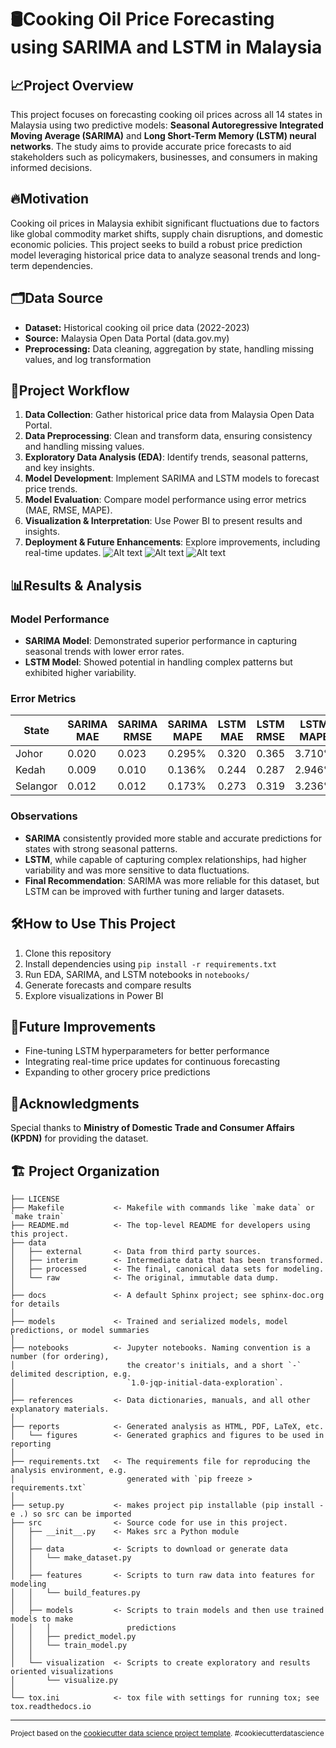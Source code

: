 # 🛢️Cooking Oil Price Forecasting using SARIMA and LSTM in Malaysia 


## 📈Project Overview 

This project focuses on forecasting cooking oil prices across all 14 states in Malaysia using two predictive models: **Seasonal Autoregressive Integrated Moving Average (SARIMA)** and **Long Short-Term Memory (LSTM) neural networks**. The study aims to provide accurate price forecasts to aid stakeholders such as policymakers, businesses, and consumers in making informed decisions. 

## 🔥Motivation 

Cooking oil prices in Malaysia exhibit significant fluctuations due to factors like global commodity market shifts, supply chain disruptions, and domestic economic policies. This project seeks to build a robust price prediction model leveraging historical price data to analyze seasonal trends and long-term dependencies. 

## 🗂️Data Source 

- **Dataset:** Historical cooking oil price data (2022-2023)
- **Source:** Malaysia Open Data Portal (data.gov.my)
- **Preprocessing:** Data cleaning, aggregation by state, handling missing values, and log transformation

## 🔄Project Workflow 
1. **Data Collection**: Gather historical price data from Malaysia Open Data Portal.
2. **Data Preprocessing**: Clean and transform data, ensuring consistency and handling missing values.
3. **Exploratory Data Analysis (EDA)**: Identify trends, seasonal patterns, and key insights.
4. **Model Development**: Implement SARIMA and LSTM models to forecast price trends.
5. **Model Evaluation**: Compare model performance using error metrics (MAE, RMSE, MAPE).
6. **Visualization & Interpretation**: Use Power BI to present results and insights.
7. **Deployment & Future Enhancements**: Explore improvements, including real-time updates.
![Alt text](https://github.com/juna-99/Cooking-Oil-Price-Forecasting/blob/976ecee68c893c087ec4ae7783ab419f57820491/blob/Screenshot%202025-02-17%20104129.png)
![Alt text](https://github.com/juna-99/Cooking-Oil-Price-Forecasting/blob/976ecee68c893c087ec4ae7783ab419f57820491/blob/board-ridiculous-pickle%20(1).jpg)
![Alt text](https://github.com/juna-99/Cooking-Oil-Price-Forecasting/blob/976ecee68c893c087ec4ae7783ab419f57820491/blob/board-ridiculous-pickle.jpg)

## 📊Results & Analysis 

### Model Performance
- **SARIMA Model**: Demonstrated superior performance in capturing seasonal trends with lower error rates.
- **LSTM Model**: Showed potential in handling complex patterns but exhibited higher variability.

### Error Metrics
| State        | SARIMA MAE | SARIMA RMSE | SARIMA MAPE | LSTM MAE | LSTM RMSE | LSTM MAPE |
|-------------|------------|-------------|-------------|----------|-----------|-----------|
| Johor       | 0.020      | 0.023       | 0.295%      | 0.320    | 0.365     | 3.710%    |
| Kedah       | 0.009      | 0.010       | 0.136%      | 0.244    | 0.287     | 2.946%    |
| Selangor    | 0.012      | 0.012       | 0.173%      | 0.273    | 0.319     | 3.236%    |

### Observations
- **SARIMA** consistently provided more stable and accurate predictions for states with strong seasonal patterns.
- **LSTM**, while capable of capturing complex relationships, had higher variability and was more sensitive to data fluctuations.
- **Final Recommendation**: SARIMA was more reliable for this dataset, but LSTM can be improved with further tuning and larger datasets. 

## 🛠️How to Use This Project 

1. Clone this repository
2. Install dependencies using `pip install -r requirements.txt`
3. Run EDA, SARIMA, and LSTM notebooks in `notebooks/`
4. Generate forecasts and compare results
5. Explore visualizations in Power BI 

## 🚀Future Improvements 

- Fine-tuning LSTM hyperparameters for better performance
- Integrating real-time price updates for continuous forecasting
- Expanding to other grocery price predictions 

## 🙌Acknowledgments 

Special thanks to **Ministry of Domestic Trade and Consumer Affairs (KPDN)** for providing the dataset. 



🏗️ Project Organization
------------

    ├── LICENSE
    ├── Makefile           <- Makefile with commands like `make data` or `make train`
    ├── README.md          <- The top-level README for developers using this project.
    ├── data
    │   ├── external       <- Data from third party sources.
    │   ├── interim        <- Intermediate data that has been transformed.
    │   ├── processed      <- The final, canonical data sets for modeling.
    │   └── raw            <- The original, immutable data dump.
    │
    ├── docs               <- A default Sphinx project; see sphinx-doc.org for details
    │
    ├── models             <- Trained and serialized models, model predictions, or model summaries
    │
    ├── notebooks          <- Jupyter notebooks. Naming convention is a number (for ordering),
    │                         the creator's initials, and a short `-` delimited description, e.g.
    │                         `1.0-jqp-initial-data-exploration`.
    │
    ├── references         <- Data dictionaries, manuals, and all other explanatory materials.
    │
    ├── reports            <- Generated analysis as HTML, PDF, LaTeX, etc.
    │   └── figures        <- Generated graphics and figures to be used in reporting
    │
    ├── requirements.txt   <- The requirements file for reproducing the analysis environment, e.g.
    │                         generated with `pip freeze > requirements.txt`
    │
    ├── setup.py           <- makes project pip installable (pip install -e .) so src can be imported
    ├── src                <- Source code for use in this project.
    │   ├── __init__.py    <- Makes src a Python module
    │   │
    │   ├── data           <- Scripts to download or generate data
    │   │   └── make_dataset.py
    │   │
    │   ├── features       <- Scripts to turn raw data into features for modeling
    │   │   └── build_features.py
    │   │
    │   ├── models         <- Scripts to train models and then use trained models to make
    │   │   │                 predictions
    │   │   ├── predict_model.py
    │   │   └── train_model.py
    │   │
    │   └── visualization  <- Scripts to create exploratory and results oriented visualizations
    │       └── visualize.py
    │
    └── tox.ini            <- tox file with settings for running tox; see tox.readthedocs.io


--------

<p><small>Project based on the <a target="_blank" href="https://drivendata.github.io/cookiecutter-data-science/">cookiecutter data science project template</a>. #cookiecutterdatascience</small></p>

